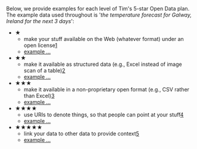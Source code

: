 Below, we provide examples for each level of Tim's 5-star Open Data plan. The example data used throughout is '*the temperature forecast for Galway, Ireland for the next 3 days*':

- &#x2605;
  - make your stuff available on the Web (whatever format) under an open license[1](#addendum1 "view costs and benefits of 1-star data")
  - [example &hellip;](examples/gtd-1.pdf "1-star Galway temperature data")
- &#x2605;&#x2605;
  - make it available as structured data (e.g., Excel instead of image scan of a table)[2](#addendum2 "view costs and benefits of 2-star data")
  - [example &hellip;](examples/gtd-2.xls "2-star Galway temperature data")
- &#x2605;&#x2605;&#x2605;
  - make it available in a non-proprietary open format (e.g., CSV rather than Excel)[3](#addendum3 "view costs and benefits of 3-star data")
  - [example &hellip;](examples/gtd-3.csv "3-star Galway temperature data")
- &#x2605;&#x2605;&#x2605;&#x2605;
  - use URIs to denote things, so that people can point at your stuff[4](#addendum4 "view costs and benefits of 4-star data")
  - [example &hellip;](examples/gtd-4/ "4-star Galway temperature data")
- &#x2605;&#x2605;&#x2605;&#x2605;&#x2605;
  - link your data to other data to provide context[5](#addendum5 "view costs and benefits of 5-star data")
  - [example &hellip;](examples/gtd-5/ "5-star Galway temperature data")
